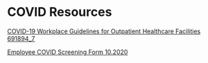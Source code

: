 # COVID Resources

[COVID-19 Workplace Guidelines for Outpatient Healthcare Facilities 691894_7](COVID%20Resources%20ca856469bd1b420fbdeb9f8bafe34613/COVID-19%20Workplace%20Guidelines%20for%20Outpatient%20Healt%2062ae4e34feb4402d9506edce78ef66db.md)

[Employee COVID Screening Form 10.2020](COVID%20Resources%20ca856469bd1b420fbdeb9f8bafe34613/Employee%20COVID%20Screening%20Form%2010%202020%20c44ea39686f34569a63d7483e494150f.md)
